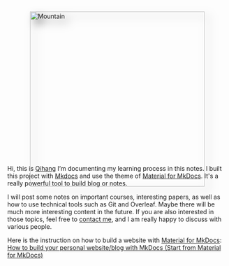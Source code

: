# 
<html>
	<head>
		<meta charset="UTF-8">
		<title>css add shadow</title>
		<style>
			.demo{
				width: 400px;
				height: 300px;
				margin: 50px auto;
			}
			.demo img{
				-webkit-filter: drop-shadow(10px 10px 10px rgba(0,0,0,.5)); /*考虑浏览器兼容性：兼容 Chrome, Safari, Opera */
                filter: drop-shadow(10px 10px 10px rgba(0,0,0,.5));
			}
		</style>
	</head>
	<body>
		<div class="demo">
			<img src="https://images.unsplash.com/photo-1509023464722-18d996393ca8?auto=format&fit=crop&q=80&w=2940&ixlib=rb-4.0.3&ixid=M3wxMjA3fDB8MHxwaG90by1wYWdlfHx8fGVufDB8fHx8fA%3D%3D" width = "400" alt="Mountain" />
		</div>
	</body>
</html>

Hi, this is [Qihang](https://qihang-zhang.github.io) I’m documenting my learning process in this notes. I built this project with [Mkdocs](https://www.mkdocs.org/) and use the theme of [Material for MkDocs](https://squidfunk.github.io/mkdocs-material/). It's a really powerful tool to build blog or notes.

I will post some notes on important courses, interesting papers, as well as how to use technical tools such as Git and Overleaf. Maybe there will be much more interesting content in the future. If you are also interested in those topics, feel free to [contact me](mailto:anchor-zhang@outlook.com), and I am really happy to discuss with various people.

Here is the instruction on how to build a website with [Material for MkDocs](https://squidfunk.github.io/mkdocs-material/): [How to build your personal website/blog with MkDocs (Start from Material for MkDocs)](https://qihang-zhang.github.io/notes/technical_skills/mkdocs.html)